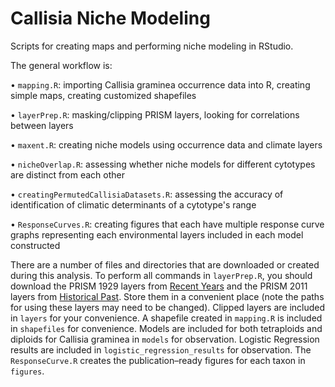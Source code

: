 # Callisia Niche Modeling

Scripts for creating maps and performing niche modeling in RStudio.

The general workflow is:

•	`mapping.R`: importing Callisia graminea occurrence data into R, creating simple maps, creating customized shapefiles

•	`layerPrep.R`: masking/clipping PRISM layers, looking for correlations between layers

•	`maxent.R`: creating niche models using occurrence data and climate layers

•	`nicheOverlap.R`: assessing whether niche models for different cytotypes are distinct from each other

• `creatingPermutedCallisiaDatasets.R`: assessing the accuracy of identification of climatic determinants of a cytotype's range

• `ResponseCurves.R`: creating figures that each have multiple response curve graphs representing each environmental layers included in each model constructed

There are a number of files and directories that are downloaded or created during this analysis. To perform all commands in `layerPrep.R`, you should download the PRISM 1929 layers from [Recent Years](http://prism.oregonstate.edu/recent/) and the PRISM 2011 layers from [Historical Past](http://prism.oregonstate.edu/historical/). Store them in a convenient place (note the paths for using these layers may need to be changed). Clipped layers are included in `layers` for your convenience. A shapefile created in `mapping.R` is included in `shapefiles` for convenience. Models are included for both tetraploids and diploids for Callisia graminea in `models` for observation. Logistic Regression results are included in `logistic_regression_results` for observation. The ` ResponseCurve.R ` creates the publication–ready figures for each taxon in `figures`.
